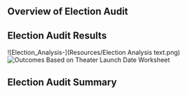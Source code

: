 ## Overview of Election Audit 

## Election Audit Results 
![Election_Analysis-](Resources/Election Analysis text.png)
![Outcomes Based on Theater Launch Date Worksheet](Resources/Theater_Outcomes_vs_Launch.png)
## Election Audit Summary 
